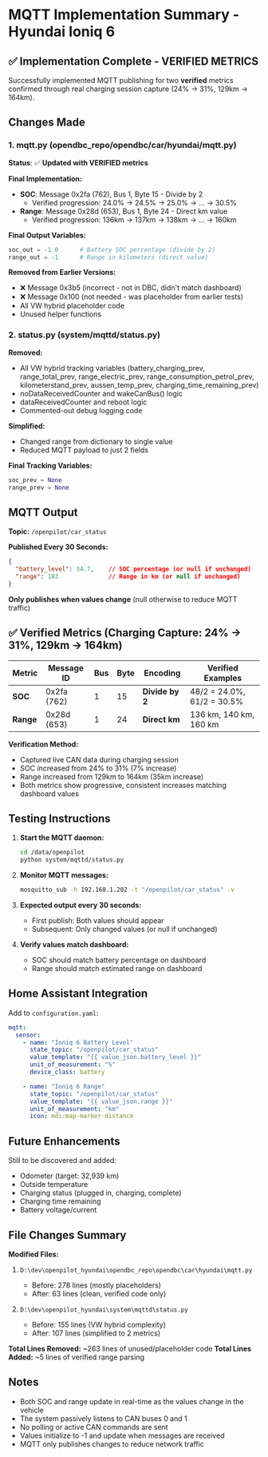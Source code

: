 # MQTT Implementation Summary - Hyundai Ioniq 6

## ✅ Implementation Complete - VERIFIED METRICS

Successfully implemented MQTT publishing for two **verified** metrics confirmed through real charging session capture (24% → 31%, 129km → 164km).

## Changes Made

### 1. mqtt.py (opendbc_repo/opendbc/car/hyundai/mqtt.py)

**Status**: ✅ **Updated with VERIFIED metrics**

**Final Implementation:**
- **SOC**: Message 0x2fa (762), Bus 1, Byte 15 - Divide by 2
  - Verified progression: 24.0% → 24.5% → 25.0% → ... → 30.5%
- **Range**: Message 0x28d (653), Bus 1, Byte 24 - Direct km value
  - Verified progression: 136km → 137km → 138km → ... → 160km

**Final Output Variables:**
```python
soc_out = -1.0      # Battery SOC percentage (divide by 2)
range_out = -1      # Range in kilometers (direct value)
```

**Removed from Earlier Versions:**
- ❌ Message 0x3b5 (incorrect - not in DBC, didn't match dashboard)
- ❌ Message 0x100 (not needed - was placeholder from earlier tests)
- All VW hybrid placeholder code
- Unused helper functions

### 2. status.py (system/mqttd/status.py)

**Removed:**
- All VW hybrid tracking variables (battery_charging_prev, range_total_prev, range_electric_prev, range_consumption_petrol_prev, kilometerstand_prev, aussen_temp_prev, charging_time_remaining_prev)
- noDataReceivedCounter and wakeCanBus() logic
- dataReceivedCounter and reboot logic
- Commented-out debug logging code

**Simplified:**
- Changed range from dictionary to single value
- Reduced MQTT payload to just 2 fields

**Final Tracking Variables:**
```python
soc_prev = None
range_prev = None
```

## MQTT Output

**Topic:** `/openpilot/car_status`

**Published Every 30 Seconds:**
```json
{
  "battery_level": 34.7,    // SOC percentage (or null if unchanged)
  "range": 183              // Range in km (or null if unchanged)
}
```

**Only publishes when values change** (null otherwise to reduce MQTT traffic)

## ✅ Verified Metrics (Charging Capture: 24% → 31%, 129km → 164km)

| Metric | Message ID | Bus | Byte | Encoding | Verified Examples |
|--------|-----------|-----|------|----------|-------------------|
| **SOC** | 0x2fa (762) | 1 | 15 | **Divide by 2** | 48/2 = 24.0%, 61/2 = 30.5% |
| **Range** | 0x28d (653) | 1 | 24 | **Direct km** | 136 km, 140 km, 160 km |

**Verification Method:**
- Captured live CAN data during charging session
- SOC increased from 24% to 31% (7% increase)
- Range increased from 129km to 164km (35km increase)
- Both metrics show progressive, consistent increases matching dashboard values

## Testing Instructions

1. **Start the MQTT daemon:**
   ```bash
   cd /data/openpilot
   python system/mqttd/status.py
   ```

2. **Monitor MQTT messages:**
   ```bash
   mosquitto_sub -h 192.168.1.202 -t "/openpilot/car_status" -v
   ```

3. **Expected output every 30 seconds:**
   - First publish: Both values should appear
   - Subsequent: Only changed values (or null if unchanged)

4. **Verify values match dashboard:**
   - SOC should match battery percentage on dashboard
   - Range should match estimated range on dashboard

## Home Assistant Integration

Add to `configuration.yaml`:

```yaml
mqtt:
  sensor:
    - name: "Ioniq 6 Battery Level"
      state_topic: "/openpilot/car_status"
      value_template: "{{ value_json.battery_level }}"
      unit_of_measurement: "%"
      device_class: battery

    - name: "Ioniq 6 Range"
      state_topic: "/openpilot/car_status"
      value_template: "{{ value_json.range }}"
      unit_of_measurement: "km"
      icon: mdi:map-marker-distance
```

## Future Enhancements

Still to be discovered and added:
- Odometer (target: 32,939 km)
- Outside temperature
- Charging status (plugged in, charging, complete)
- Charging time remaining
- Battery voltage/current

## File Changes Summary

**Modified Files:**
1. `D:\dev\openpilot_hyundai\opendbc_repo\opendbc\car\hyundai\mqtt.py`
   - Before: 278 lines (mostly placeholders)
   - After: 63 lines (clean, verified code only)

2. `D:\dev\openpilot_hyundai\system\mqttd\status.py`
   - Before: 155 lines (VW hybrid complexity)
   - After: 107 lines (simplified to 2 metrics)

**Total Lines Removed:** ~263 lines of unused/placeholder code
**Total Lines Added:** ~5 lines of verified range parsing

## Notes

- Both SOC and range update in real-time as the values change in the vehicle
- The system passively listens to CAN buses 0 and 1
- No polling or active CAN commands are sent
- Values initialize to -1 and update when messages are received
- MQTT only publishes changes to reduce network traffic
